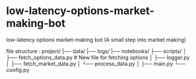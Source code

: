 # low-latency-options-market-making-bot
low-latency options market-making bot (A small step into market making)


file structure :
project/
|── data/
|── logs/
|── notebooks/
├── scripts/
│   ├── fetch_options_data.py  # New file for fetching options 
│   ├── logger.py
│   ├── fetch_market_data.py
│   └── process_data.py
│
├── main.py
└── config.py


